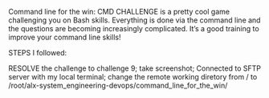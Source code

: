 Command line for the win:  CMD CHALLENGE is a pretty cool game challenging you on Bash skills. Everything is done via the command line and the questions are becoming increasingly complicated. It’s a good training to improve your command line skills!


STEPS I followed:

RESOLVE the challenge to challenge 9;
take screenshot;
Connected to SFTP server with my local terminal;
change the remote working diretory from / to /root/alx-system_engineering-devops/command_line_for_the_win/

